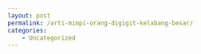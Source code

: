 ```yaml
---
layout: post
permalink: /arti-mimpi-orang-digigit-kelabang-besar/
categories:
    - Uncategorized
---
```


